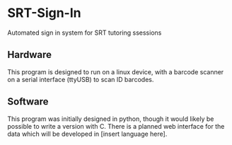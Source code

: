 # SRT-Sign-In
Automated sign in system for SRT tutoring ssessions


## Hardware
This program is designed to run on a linux device, with a barcode scanner on a serial interface (ttyUSB) to scan ID barcodes.

## Software
This program was initially designed in python, though it would likely be possible to write a version with C. 
There is a planned web interface for the data which will be developed in [insert language here]. 